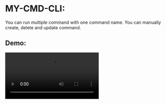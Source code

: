 
# MY-CMD-CLI:
You can run multiple command with one command name. You can manually create, delete and update command.
## Demo:
<video src="https://user-images.githubusercontent.com/46472626/113441972-d0e32e80-940c-11eb-8854-9ca17a6612d8.mp4">

![caption](https://user-images.githubusercontent.com/46472626/113441972-d0e32e80-940c-11eb-8854-9ca17a6612d8.mp4)
[![Watch the video](https://user-images.githubusercontent.com/46472626/113441972-d0e32e80-940c-11eb-8854-9ca17a6612d8.mp4)


## Install my-cmd-cli:
```
npm i -g my-cmd-cli
```
### To know all cammand, run:
```
my -h
```
## Usable Commads: 
- **`my add`**   ==>  to add new nameing commands
- **`my delete`**  ==> to delete nameing commands
- **`my update`**  ==> to update nameing commands
- **`my < command name >`**  ==> to run your saved nameing commands
- **`my all`**  ==> to show all saved naming commands
- **`my -h`**  ==> to get help
- **`my -v`** ==> to see version of this package


### ***`It made on linux, It may not run perfectly on windows. But a big welcome to you to make it possible for windows also!`***
- You can give a pull request!
